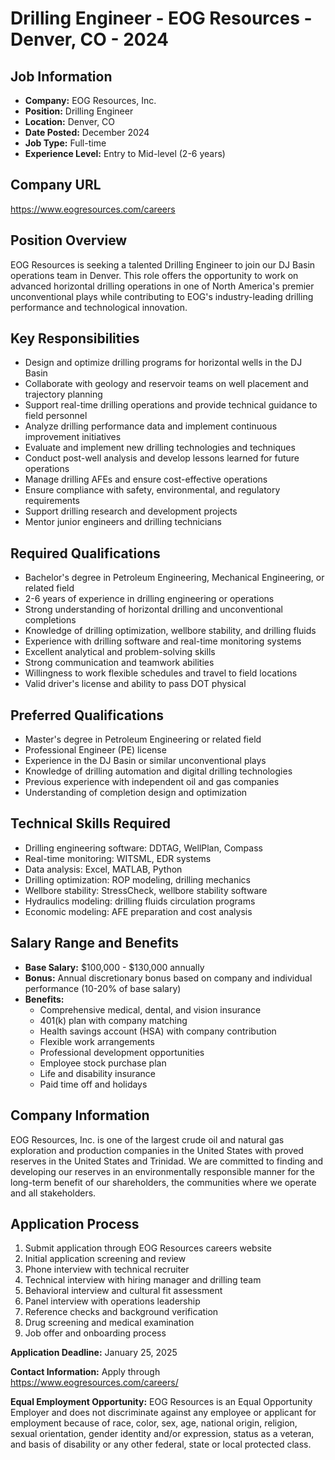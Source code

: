 # Drilling Engineer - EOG Resources - Denver, CO - 2024

## Job Information
- **Company:** EOG Resources, Inc.
- **Position:** Drilling Engineer
- **Location:** Denver, CO
- **Date Posted:** December 2024
- **Job Type:** Full-time
- **Experience Level:** Entry to Mid-level (2-6 years)

## Company URL
https://www.eogresources.com/careers

## Position Overview
EOG Resources is seeking a talented Drilling Engineer to join our DJ Basin operations team in Denver. This role offers the opportunity to work on advanced horizontal drilling operations in one of North America's premier unconventional plays while contributing to EOG's industry-leading drilling performance and technological innovation.

## Key Responsibilities
- Design and optimize drilling programs for horizontal wells in the DJ Basin
- Collaborate with geology and reservoir teams on well placement and trajectory planning
- Support real-time drilling operations and provide technical guidance to field personnel
- Analyze drilling performance data and implement continuous improvement initiatives
- Evaluate and implement new drilling technologies and techniques
- Conduct post-well analysis and develop lessons learned for future operations
- Manage drilling AFEs and ensure cost-effective operations
- Ensure compliance with safety, environmental, and regulatory requirements
- Support drilling research and development projects
- Mentor junior engineers and drilling technicians

## Required Qualifications
- Bachelor's degree in Petroleum Engineering, Mechanical Engineering, or related field
- 2-6 years of experience in drilling engineering or operations
- Strong understanding of horizontal drilling and unconventional completions
- Knowledge of drilling optimization, wellbore stability, and drilling fluids
- Experience with drilling software and real-time monitoring systems
- Excellent analytical and problem-solving skills
- Strong communication and teamwork abilities
- Willingness to work flexible schedules and travel to field locations
- Valid driver's license and ability to pass DOT physical

## Preferred Qualifications
- Master's degree in Petroleum Engineering or related field
- Professional Engineer (PE) license
- Experience in the DJ Basin or similar unconventional plays
- Knowledge of drilling automation and digital drilling technologies
- Previous experience with independent oil and gas companies
- Understanding of completion design and optimization

## Technical Skills Required
- Drilling engineering software: DDTAG, WellPlan, Compass
- Real-time monitoring: WITSML, EDR systems
- Data analysis: Excel, MATLAB, Python
- Drilling optimization: ROP modeling, drilling mechanics
- Wellbore stability: StressCheck, wellbore stability software
- Hydraulics modeling: drilling fluids circulation programs
- Economic modeling: AFE preparation and cost analysis

## Salary Range and Benefits
- **Base Salary:** $100,000 - $130,000 annually
- **Bonus:** Annual discretionary bonus based on company and individual performance (10-20% of base salary)
- **Benefits:**
  - Comprehensive medical, dental, and vision insurance
  - 401(k) plan with company matching
  - Health savings account (HSA) with company contribution
  - Flexible work arrangements
  - Professional development opportunities
  - Employee stock purchase plan
  - Life and disability insurance
  - Paid time off and holidays

## Company Information
EOG Resources, Inc. is one of the largest crude oil and natural gas exploration and production companies in the United States with proved reserves in the United States and Trinidad. We are committed to finding and developing our reserves in an environmentally responsible manner for the long-term benefit of our shareholders, the communities where we operate and all stakeholders.

## Application Process
1. Submit application through EOG Resources careers website
2. Initial application screening and review
3. Phone interview with technical recruiter
4. Technical interview with hiring manager and drilling team
5. Behavioral interview and cultural fit assessment
6. Panel interview with operations leadership
7. Reference checks and background verification
8. Drug screening and medical examination
9. Job offer and onboarding process

**Application Deadline:** January 25, 2025

**Contact Information:** Apply through https://www.eogresources.com/careers/

**Equal Employment Opportunity:** EOG Resources is an Equal Opportunity Employer and does not discriminate against any employee or applicant for employment because of race, color, sex, age, national origin, religion, sexual orientation, gender identity and/or expression, status as a veteran, and basis of disability or any other federal, state or local protected class.
